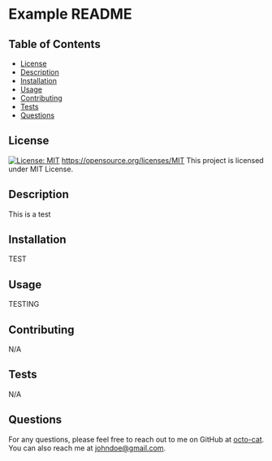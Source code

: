 
# Example README

## Table of Contents
* [License](#license)
* [Description](#description)
* [Installation](#installation)
* [Usage](#usage)
* [Contributing](#contributing)
* [Tests](#tests)
* [Questions](#questions)

## License
[![License: MIT](https://img.shields.io/badge/License-MIT-yellow.svg)](https://opensource.org/licenses/MIT)
https://opensource.org/licenses/MIT
This project is licensed under MIT License.

## Description
 This is a test

## Installation
TEST

## Usage
TESTING

## Contributing
N/A

## Tests
N/A

## Questions
For any questions, please feel free to reach out to me on GitHub at [octo-cat](https://github.com/octo-cat). You can also reach me at johndoe@gmail.com.
